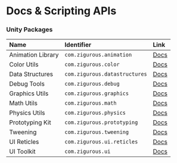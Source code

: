 # Docs & Scripting APIs

### Unity Packages

| Name              | Identifier                    | Link                                                          |
|:------------------|:------------------------------|:--------------------------------------------------------------|
| Animation Library | `com.zigurous.animation`      | [Docs](https://docs.zigurous.com/com.zigurous.animation)      |
| Color Utils       | `com.zigurous.color`          | [Docs](https://docs.zigurous.com/com.zigurous.color)          |
| Data Structures   | `com.zigurous.datastructures` | [Docs](https://docs.zigurous.com/com.zigurous.datastructures) |
| Debug Tools       | `com.zigurous.debug`          | [Docs](https://docs.zigurous.com/com.zigurous.debug)          |
| Graphics Utils    | `com.zigurous.graphics`       | [Docs](https://docs.zigurous.com/com.zigurous.graphics)       |
| Math Utils        | `com.zigurous.math`           | [Docs](https://docs.zigurous.com/com.zigurous.math)           |
| Physics Utils     | `com.zigurous.physics`        | [Docs](https://docs.zigurous.com/com.zigurous.physics)        |
| Prototyping Kit   | `com.zigurous.prototyping`    | [Docs](https://docs.zigurous.com/com.zigurous.prototyping)    |
| Tweening          | `com.zigurous.tweening`       | [Docs](https://docs.zigurous.com/com.zigurous.tweening)       |
| UI Reticles       | `com.zigurous.ui.reticles`    | [Docs](https://docs.zigurous.com/com.zigurous.ui.reticles)    |
| UI Toolkit        | `com.zigurous.ui`             | [Docs](https://docs.zigurous.com/com.zigurous.ui)             |
